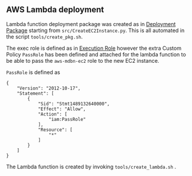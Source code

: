 ## AWS Lambda deployment

Lambda function deployment package was created as in [Deployment Package](http://docs.aws.amazon.com/lambda/latest/dg/with-s3-example-deployment-pkg.html)
starting from `src/CreateEC2Instance.py`.
This is all automated in the script `tools/create_pkg.sh`.

The exec role is defined as in [Execution Role](http://docs.aws.amazon.com/lambda/latest/dg/with-s3-example-create-iam-role.html)
however the extra Custom Policy `PassRole` has been defined and attached for the
lambda function to be able to pass the `aws-mdbn-ec2` role to the new
EC2 instance.

`PassRole` is defined as

    {
        "Version": "2012-10-17",
        "Statement": [
            {
                "Sid": "Stmt1489132640000",
                "Effect": "Allow",
                "Action": [
                    "iam:PassRole"
                ],
                "Resource": [
                    "*"
                ]
            }
        ]
    }

The Lambda function is created by invoking `tools/create_lambda.sh` .

